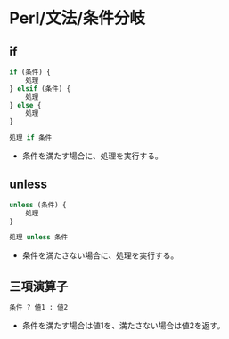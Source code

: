 # Perl/文法/条件分岐

## if

```perl
if (条件) {
    処理
} elsif (条件) {
    処理
} else {
    処理
}
```

```perl
処理 if 条件
```

- 条件を満たす場合に、処理を実行する。

## unless

```perl
unless (条件) {
    処理
}
```

```perl
処理 unless 条件
```

- 条件を満たさない場合に、処理を実行する。

## 三項演算子

```perl
条件 ? 値1 : 値2
```

- 条件を満たす場合は値1を、満たさない場合は値2を返す。
